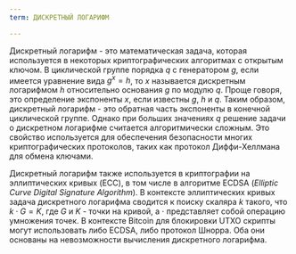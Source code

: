 ```yaml
---
term: ДИСКРЕТНЫЙ ЛОГАРИФМ

---
```

Дискретный логарифм - это математическая задача, которая используется в некоторых криптографических алгоритмах с открытым ключом. В циклической группе порядка $q$ с генератором $g$, если имеется уравнение вида $g^x = h$, то $x$ называется дискретным логарифмом $h$ относительно основания $g$ по модулю $q$. Проще говоря, это определение экспоненты $x$, если известны $g$, $h$ и $q$. Таким образом, дискретный логарифм - это обратная часть экспоненты в конечной циклической группе. Однако при больших значениях $q$ решение задачи о дискретном логарифме считается алгоритмически сложным. Это свойство используется для обеспечения безопасности многих криптографических протоколов, таких как протокол Диффи-Хеллмана для обмена ключами.

Дискретный логарифм также используется в криптографии на эллиптических кривых (ECC), в том числе в алгоритме ECDSA (*Elliptic Curve Digital Signature Algorithm*). В контексте эллиптических кривых задача дискретного логарифма сводится к поиску скаляра $k$ такого, что $k \cdot G = K$, где $G$ и $K$ - точки на кривой, а $\cdot$ представляет собой операцию умножения точек. В контексте Bitcoin для блокировки UTXO скрипты могут использовать либо ECDSA, либо протокол Шнорра. Оба они основаны на невозможности вычисления дискретного логарифма.